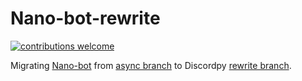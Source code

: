 # Nano-bot-rewrite
[![contributions welcome](https://img.shields.io/badge/contributions-welcome-brightgreen.svg?style=flat)](https://github.com/MadeYoga/Nano-Rewrite/issues)

Migrating [Nano-bot](https://github.com/MadeYoga/Nano-Bot) from [async branch](https://github.com/Rapptz/discord.py) 
to Discordpy [rewrite branch](https://github.com/Rapptz/discord.py/tree/rewrite). 
